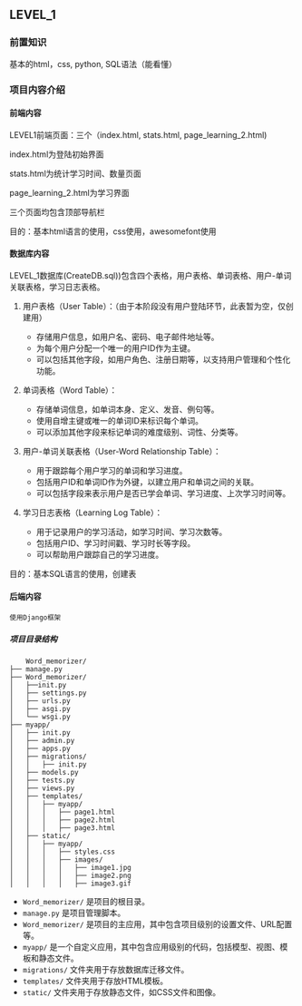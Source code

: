 ## LEVEL_1

### 前置知识

基本的html，css, python, SQL语法（能看懂）

### 项目内容介绍

#### 前端内容

LEVEL1前端页面：三个（index.html, stats.html, page_learning_2.html)

index.html为登陆初始界面

stats.html为统计学习时间、数量页面

page_learning_2.html为学习界面

三个页面均包含顶部导航栏

目的：基本html语言的使用，css使用，awesomefont使用

#### 数据库内容

LEVEL_1数据库(CreateDB.sql))包含四个表格，用户表格、单词表格、用户-单词关联表格，学习日志表格。

1. 用户表格（User Table）：（由于本阶段没有用户登陆环节，此表暂为空，仅创建用）

   * 存储用户信息，如用户名、密码、电子邮件地址等。
   * 为每个用户分配一个唯一的用户ID作为主键。
   * 可以包括其他字段，如用户角色、注册日期等，以支持用户管理和个性化功能。
2. 单词表格（Word Table）：

   * 存储单词信息，如单词本身、定义、发音、例句等。
   * 使用自增主键或唯一的单词ID来标识每个单词。
   * 可以添加其他字段来标记单词的难度级别、词性、分类等。
3. 用户-单词关联表格（User-Word Relationship Table）：

   * 用于跟踪每个用户学习的单词和学习进度。
   * 包括用户ID和单词ID作为外键，以建立用户和单词之间的关联。
   * 可以包括字段来表示用户是否已学会单词、学习进度、上次学习时间等。
4. 学习日志表格（Learning Log Table）：

   * 用于记录用户的学习活动，如学习时间、学习次数等。
   * 包括用户ID、学习时间戳、学习时长等字段。
   * 可以帮助用户跟踪自己的学习进度。

目的：基本SQL语言的使用，创建表

#### 后端内容

    使用Django框架

#####   项目目录结构

```
    Word_memorizer/
├── manage.py
├── Word_memorizer/
│   ├──init.py
│   ├── settings.py
│   ├── urls.py
│   ├── asgi.py
│   └── wsgi.py
├── myapp/
│   ├── init.py
│   ├── admin.py
│   ├── apps.py
│   ├── migrations/
│   │   ├── init.py
│   ├── models.py
│   ├── tests.py
│   ├── views.py
│   ├── templates/
│   │   ├── myapp/
│   │   │   ├── page1.html
│   │   │   ├── page2.html
│   │   │   ├── page3.html
│   ├── static/
│   │   ├── myapp/
│   │   │   ├── styles.css
│   │   │   ├── images/
│   │   │   │   ├── image1.jpg
│   │   │   │   ├── image2.png
│   │   │   │   ├── image3.gif
```

* `Word_memorizer/` 是项目的根目录。
* `manage.py` 是项目管理脚本。
* `Word_memorizer/` 是项目的主应用，其中包含项目级别的设置文件、URL配置等。
* `myapp/` 是一个自定义应用，其中包含应用级别的代码，包括模型、视图、模板和静态文件。
* `migrations/` 文件夹用于存放数据库迁移文件。
* `templates/` 文件夹用于存放HTML模板。
* `static/` 文件夹用于存放静态文件，如CSS文件和图像。
